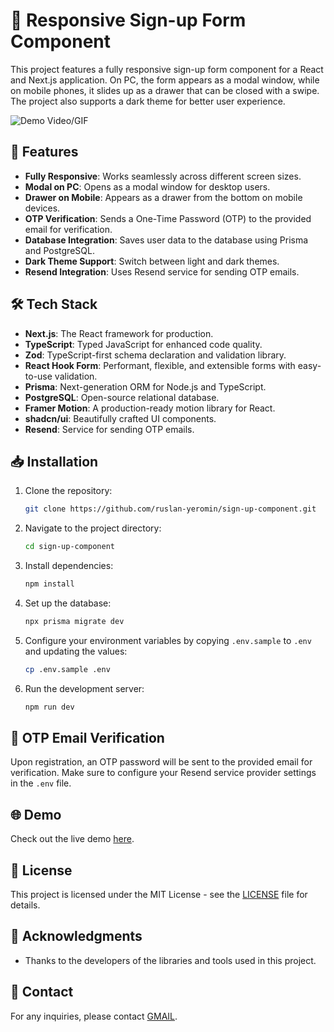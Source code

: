 # 🌟 Responsive Sign-up Form Component  
  
  This project features a fully responsive sign-up form component for a React and Next.js application. On PC, the form appears as a modal window, while on mobile phones, it slides up as a drawer that can be closed with a swipe. The project also supports a dark theme for better user experience.  

![Demo Video/GIF](assets/demo.gif)  
  

## 🚀 Features  

- **Fully Responsive**: Works seamlessly across different screen sizes.
- **Modal on PC**: Opens as a modal window for desktop users.
- **Drawer on Mobile**: Appears as a drawer from the bottom on mobile devices.
- **OTP Verification**: Sends a One-Time Password (OTP) to the provided email for verification.
- **Database Integration**: Saves user data to the database using Prisma and PostgreSQL.
- **Dark Theme Support**: Switch between light and dark themes.
- **Resend Integration**: Uses Resend service for sending OTP emails.

## 🛠️ Tech Stack

- **Next.js**: The React framework for production.
- **TypeScript**: Typed JavaScript for enhanced code quality.
- **Zod**: TypeScript-first schema declaration and validation library.
- **React Hook Form**: Performant, flexible, and extensible forms with easy-to-use validation.
- **Prisma**: Next-generation ORM for Node.js and TypeScript.
- **PostgreSQL**: Open-source relational database.
- **Framer Motion**: A production-ready motion library for React.
- **shadcn/ui**: Beautifully crafted UI components.
- **Resend**: Service for sending OTP emails.

## 📥 Installation

1. Clone the repository:
   ```bash
   git clone https://github.com/ruslan-yeromin/sign-up-component.git
   ```
2. Navigate to the project directory:
   ```bash
   cd sign-up-component
   ```
3. Install dependencies:
   ```bash
   npm install
   ```
4. Set up the database:
   ```bash
   npx prisma migrate dev
   ```
5. Configure your environment variables by copying `.env.sample` to `.env` and updating the values:
   ```bash
   cp .env.sample .env
   ```
6. Run the development server:
   ```bash
   npm run dev
   ```

## 📧 OTP Email Verification

Upon registration, an OTP password will be sent to the provided email for verification. Make sure to configure your Resend service provider settings in the `.env` file.

## 🌐 Demo

Check out the live demo [here](link_to_your_demo).

## 📄 License

This project is licensed under the MIT License - see the [LICENSE](LICENSE) file for details.

## 🙏 Acknowledgments

- Thanks to the developers of the libraries and tools used in this project.

## 📝 Contact

For any inquiries, please contact [GMAIL](mailto:r.yeremin91@gmail.com).
